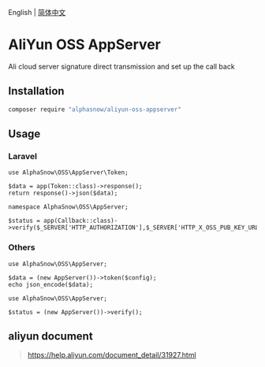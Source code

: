 English | [简体中文](README-CN.md)  

# AliYun OSS AppServer
Ali cloud server signature direct transmission and set up the call back

## Installation
```bash
composer require "alphasnow/aliyun-oss-appserver"
```

## Usage
### Laravel
```
use AlphaSnow\OSS\AppServer\Token;

$data = app(Token::class)->response();
return response()->json($data);
```
```
namespace AlphaSnow\OSS\AppServer;

$status = app(Callback::class)->verify($_SERVER['HTTP_AUTHORIZATION'],$_SERVER['HTTP_X_OSS_PUB_KEY_URL'],$_SERVER['REQUEST_URI'],file_get_contents('php://input'));
```

### Others
```
use AlphaSnow\OSS\AppServer;

$data = (new AppServer())->token($config);
echo json_encode($data);
```
```
use AlphaSnow\OSS\AppServer;

$status = (new AppServer())->verify();
```

## aliyun document
> https://help.aliyun.com/document_detail/31927.html